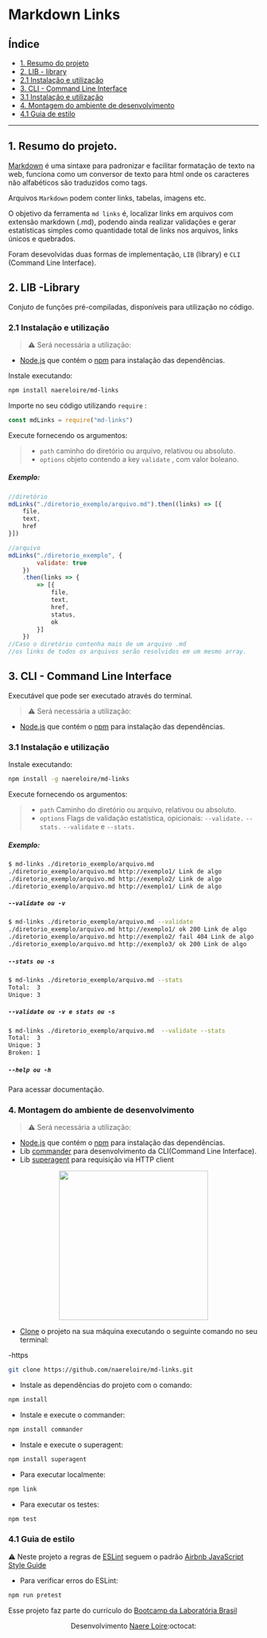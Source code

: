 # Markdown Links

## Índice

* [1. Resumo do projeto](#1-resumo-do-projeto)
* [2. LIB - library](#2-lib-library)
* [2.1 Instalação e utilização](#2.1-instalação-e-utilização)
* [3. CLI - Command Line Interface](#3-cli-command-line-interface)
* [3.1 Instalação e utilização](#3.1-instalação-e-utilização)
* [4. Montagem do ambiente de desenvolvimento](#4-montagem-do-ambiente-de-desenvolvimento)
* [4.1 Guia de estilo](#4.1-guia-de-estilo)

***

## 1. Resumo do projeto.

[Markdown](https://github.com/adam-p/markdown-here/wiki/Markdown-Cheatsheet) é uma sintaxe para padronizar e facilitar formatação de texto na web, funciona como um conversor de texto para html onde os caracteres não alfabéticos são traduzidos como tags. 

Arquivos `Markdown` podem conter links, tabelas, imagens etc.

O objetivo da ferramenta `md links` é, localizar links em arquivos com extensão markdown (.md), podendo ainda realizar validações e gerar estatísticas simples como quantidade total de links nos arquivos, links únicos e quebrados. 

Foram desevolvidas duas formas de implementação, `LIB` (library) e `CLI` (Command Line Interface).

## 2. LIB -Library

Conjuto de funções pré-compiladas, disponíveis para utilização no código.

### 2.1 Instalação e utilização

> :warning: Será necessária a utilização:

 * [Node.js](https://nodejs.org/) que contém o [npm](https://docs.npmjs.com/) para instalação das dependências.

Instale executando:

``` sh
npm install naereloire/md-links
```

Importe no seu código utilizando `require` :

``` js
const mdLinks = require("md-links")
```

Execute fornecendo os argumentos:

> * `path`
> caminho do diretório ou arquivo, relativou ou absoluto.
> * `options`
> objeto contendo a key `validate` , com valor boleano.

##### Exemplo:

``` js
//diretório
mdLinks("./diretorio_exemplo/arquivo.md").then((links) => [{
    file,
    text,
    href
}])

//arquivo
mdLinks("./diretorio_exemplo", {
        validate: true
    })
    .then(links => {
        => [{
            file,
            text,
            href,
            status,
            ok
        }]
    })
//Caso o diretório contenha mais de um arquivo .md 
//os links de todos os arquivos serão resolvidos em um mesmo array.
```

## 3. CLI - Command Line Interface

Executável que pode ser executado através do terminal.

> :warning: Será necessária a utilização:

 * [Node.js](https://nodejs.org/) que contém o [npm](https://docs.npmjs.com/) para instalação das dependências.

### 3.1 Instalação e utilização

Instale executando:

``` sh
npm install -g naereloire/md-links
```

Execute fornecendo os argumentos:

> * `path`
> Caminho do diretório ou arquivo, relativou ou absoluto.
> * `options`
> Flags de validação estatística, opicionais:
> `--validate.`
> `--stats.`
> `--validate` e `--stats.`

##### Exemplo:

``` sh
$ md-links ./diretorio_exemplo/arquivo.md 
./diretorio_exemplo/arquivo.md http://exemplo1/ Link de algo
./diretorio_exemplo/arquivo.md http://exemplo2/ Link de algo
./diretorio_exemplo/arquivo.md http://exemplo1/ Link de algo
```

##### `--validate ou -v`

``` sh
$ md-links ./diretorio_exemplo/arquivo.md --validate
./diretorio_exemplo/arquivo.md http://exemplo1/ ok 200 Link de algo
./diretorio_exemplo/arquivo.md http://exemplo2/ fail 404 Link de algo
./diretorio_exemplo/arquivo.md http://exemplo3/ ok 200 Link de algo
```

##### `--stats ou -s`

``` sh
$ md-links ./diretorio_exemplo/arquivo.md --stats
Total:  3
Unique: 3
```

##### `--validate ou -v e stats ou -s`

``` sh
$ md-links ./diretorio_exemplo/arquivo.md  --validate --stats
Total:  3
Unique: 3
Broken: 1
```

##### `--help ou -h`

Para acessar documentação.

### 4. Montagem do ambiente de desenvolvimento

> :warning: Será necessária a utilização:

 * [Node.js](https://nodejs.org/) que contém o [npm](https://docs.npmjs.com/) para instalação das dependências.
 * Lib [commander](https://github.com/tj/commander.js/) para desenvolvimento da CLI(Command Line Interface).
 * Lib [superagent](https://github.com/visionmedia/superagent) para requisição via HTTP client

<p align="center">
<img src="https://media.giphy.com/media/11BbGyhVmk4iLS/giphy.gif" width="300" heigth="300"> 
</p>

* [Clone](https://help.github.com/articles/cloning-a-repository/) o projeto na sua máquina executando o seguinte comando no seu terminal:

 
-https

``` sh
git clone https://github.com/naereloire/md-links.git 
```

* Instale as dependências do projeto com o comando:

``` sh
npm install
```

* Instale e execute o commander:

``` sh
npm install commander
```

* Instale e execute o superagent:

``` sh
npm install superagent
```

* Para executar localmente:

``` sh
npm link
```

* Para executar os testes:

``` sh
npm test
```

### 4.1 Guia de estilo

:warning: Neste projeto a regras de [ESLint](https://eslint.org/) seguem o padrão [Airbnb JavaScript Style Guide](https://github.com/armoucar/javascript-style-guide)

* Para verificar erros do ESLint:

``` sh
npm run pretest
```

Esse projeto faz parte do currículo do [Bootcamp da Laboratória Brasil](https://www.laboratoria.la/br) 

<center>

Desenvolvimento [Naere Loire](https://github.com/naereloire):octocat: 

</center>

